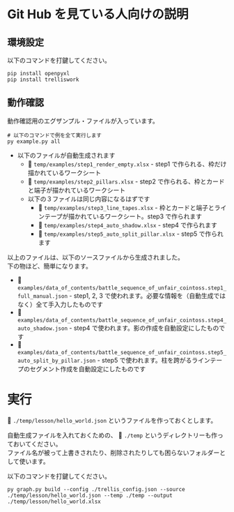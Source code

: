 # Git Hub を見ている人向けの説明


## 環境設定

以下のコマンドを打鍵してください。  

```shell
pip install openpyxl
pip install trelliswork
```


## 動作確認

動作確認用のエグザンプル・ファイルが入っています。  

```shell
# 以下のコマンドで例を全て実行します
py example.py all
```

* 以下のファイルが自動生成されます
    * 📄 `temp/examples/step1_render_empty.xlsx` - step1 で作られる、枠だけ描かれているワークシート
    * 📄 `temp/examples/step2_pillars.xlsx` - step2 で作られる、枠とカードと端子が描かれているワークシート
    * 以下の３ファイルは同じ内容になるはずです
        * 📄 `temp/examples/step3_line_tapes.xlsx` - 枠とカードと端子とラインテープが描かれているワークシート。step3 で作られます
        * 📄 `temp/examples/step4_auto_shadow.xlsx` - step4 で作られます
        * 📄 `temp/examples/step5_auto_split_pillar.xlsx` - step5 で作られます

以上のファイルは、以下のソースファイルから生成されました。  
下の物ほど、簡単になります。  

* 📄 `examples/data_of_contents/battle_sequence_of_unfair_cointoss.step1_full_manual.json` - step1, 2, 3 で使われます。必要な情報を（自動生成ではなく）全て手入力したものです
* 📄 `examples/data_of_contents/battle_sequence_of_unfair_cointoss.step4_auto_shadow.json` - step4 で使われます。影の作成を自動設定にしたものです
* 📄 `examples/data_of_contents/battle_sequence_of_unfair_cointoss.step5_auto_split_by_pillar.json` - step5 で使われます。柱を跨がるラインテープのセグメント作成を自動設定にしたものです


# 実行

📄 `./temp/lesson/hello_world.json` というファイルを作っておくとします。  

自動生成ファイルを入れておくための、 📁 `./temp` というディレクトリーも作っておいてください。  
ファイル名が被って上書きされたり、削除されたりしても困らないフォルダーとして使います。  

以下のコマンドを打鍵してください。  

```shell
py graph.py build --config ./trellis_config.json --source ./temp/lesson/hello_world.json --temp ./temp --output ./temp/lesson/hello_world.xlsx
```
